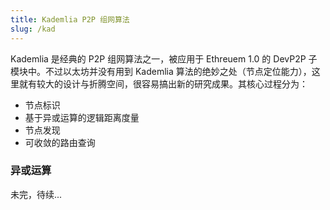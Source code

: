 ```yaml
---
title: Kademlia P2P 组网算法
slug: /kad
---
```


Kademlia 是经典的 P2P 组网算法之一，被应用于 Ethreuem 1.0 的 DevP2P 子模块中。不过以太坊并没有用到 Kademlia 算法的绝妙之处（节点定位能力），这里就有较大的设计与折腾空间，很容易搞出新的研究成果。其核心过程分为：

- 节点标识
- 基于异或运算的逻辑距离度量
- 节点发现
- 可收敛的路由查询

### 异或运算


未完，待续...




